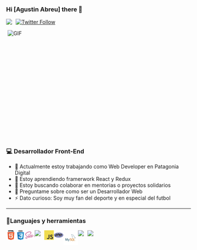 ### Hi [Agustin Abreu] there 👋
<a href="https://www.linkedin.com/in/agustin-abreu-frontend/">
<img align="left" width="26px"  src="https://img.icons8.com/fluent/48/000000/linkedin.png">
<a>

[![Twitter Follow](https://img.shields.io/twitter/follow/Agustin_Abreu1?color=1DA1F2&label=Agustin_Abreu1&logo=Twitter&style=for-the-badge)](https://twitter.com/Agustin_Abreu1)

<img align="right" alt="GIF" src="https://github.com/abhisheknaiidu/abhisheknaiidu/blob/master/code.gif?raw=true" width="500" height="320" />

### 💻 Desarrollador Front-End

- 🔭 Actualmente estoy trabajando como Web Developer en Patagonia Digital 
- 🌱 Estoy aprendiendo framerwork React y Redux
- 👯 Estoy buscando colaborar en mentorias o proyectos solidarios 
- 💬 Preguntame sobre como ser un Desarrollador Web 
- ⚡ Dato curioso: Soy muy fan del deporte y en especial del futbol
---

### 🚀Languajes y herramientas 

<img align="left" alt="HTML5" width="26px" src="https://raw.githubusercontent.com/github/explore/80688e429a7d4ef2fca1e82350fe8e3517d3494d/topics/html/html.png" />

<img align="left" alt="CSS3" width="26px" src="https://raw.githubusercontent.com/github/explore/80688e429a7d4ef2fca1e82350fe8e3517d3494d/topics/css/css.png" />

<img align="left" alt="Sass" width="26px" src="https://raw.githubusercontent.com/github/explore/80688e429a7d4ef2fca1e82350fe8e3517d3494d/topics/sass/sass.png" />

<img align="left" width="26px" src="https://img.icons8.com/color/48/000000/bootstrap.png"/>

<img align="left" alt="JavaScript" width="26px" src="https://raw.githubusercontent.com/github/explore/80688e429a7d4ef2fca1e82350fe8e3517d3494d/topics/javascript/javascript.png" />

<img align="left" alt="Php" width="26px" src="https://raw.githubusercontent.com/github/explore/80688e429a7d4ef2fca1e82350fe8e3517d3494d/topics/php/php.png" />

<img align="left" alt="MySQL" width="40px" src="https://raw.githubusercontent.com/github/explore/80688e429a7d4ef2fca1e82350fe8e3517d3494d/topics/mysql/mysql.png" 
/>
<img align="left" width="26px" src="https://img.icons8.com/color/48/000000/git.png"/>

<img align= "left" width= "26px" src="https://img.icons8.com/color/48/000000/wordpress.png"/>

<br/>





<!--LINKS-->

